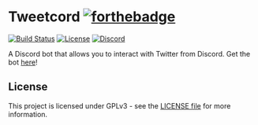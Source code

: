 # Tweetcord [![forthebadge](https://forthebadge.com/images/badges/60-percent-of-the-time-works-every-time.svg)](https://forthebadge.com)

[![Build Status](https://travis-ci.org/Aetheryx/tweetcord.svg?branch=master)](https://travis-ci.org/Aetheryx/tweetcord)
[![License](https://img.shields.io/github/license/aetheryx/tweetcord.svg)](https://github.com/Aetheryx/tweetcord/blob/master/LICENSE)
[![Discord](https://img.shields.io/discord/299979631715549184.svg)](https://discord.gg/Yphr6WG)  

A Discord bot that allows you to interact with Twitter from Discord. Get the bot [here](https://discordapp.com/oauth2/authorize?permissions=27712&scope=bot&client_id=302864271383986176)!

## License
This project is licensed under GPLv3 - see the [LICENSE file](https://github.com/Aetheryx/tweetcord/blob/master/LICENSE) for more information.

